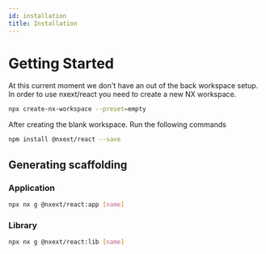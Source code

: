 ```yaml
---
id: installation
title: Installation
---
```


# Getting Started

At this current moment we don't have an out of the back workspace setup. In order to use nxext/react you need to create a new NX workspace.

```bash
npx create-nx-workspace --preset=empty
```

After creating the blank workspace. Run the following commands

```bash npm2yarn
npm install @nxext/react --save
```

## Generating scaffolding

### Application

```bash
npx nx g @nxext/react:app [name]
```

### Library

```bash
npx nx g @nxext/react:lib [name]
```
